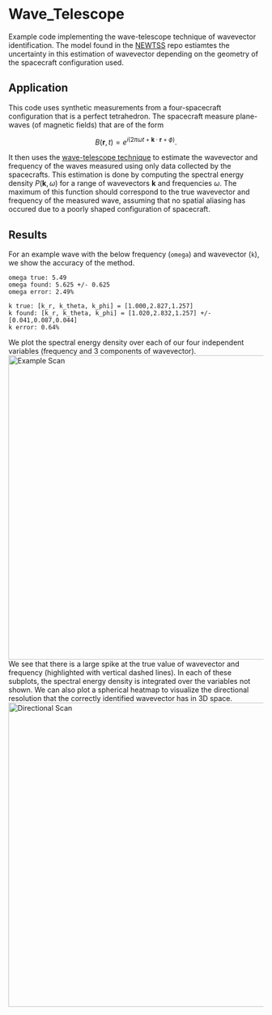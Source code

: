 # Wave_Telescope
Example code implementing the wave-telescope technique of wavevector identification. The model found in the [NEWTSS](https://github.com/broeren/NEWTSS) repo estiamtes the uncertainty in this estimation of wavevector depending on the geometry of the spacecraft configuration used.

## Application
This code uses synthetic measurements from a four-spacecraft configuration that is a perfect tetrahedron. The spacecraft measure plane-waves (of magnetic fields) that are of the form
```math
 B(\mathbf{r}, t) = e^{i(2 \pi \omega t + \mathbf{k} \cdot \mathbf{r} + \phi)} .
```
It then uses the [wave-telescope technique](https://doi.org/10.1029/2021JA030165) to estimate the wavevector and frequency of the waves measured using only data collected by the spacecrafts. This estimation is done by computing the spectral energy density $P(\mathbf{k},\omega)$ for a range of wavevectors $\mathbf{k}$ and frequencies $\omega$. The maximum of this function should correspond to the true wavevector and frequency of the measured wave, assuming that no spatial aliasing has occured due to a poorly shaped configuration of spacecraft.

## Results
For an example wave with the below frequency (`omega`) and wavevector (`k`), we show the accuracy of the method.
```
omega true: 5.49
omega found: 5.625 +/- 0.625
omega error: 2.49% 

k true: [k_r, k_theta, k_phi] = [1.000,2.827,1.257]
k found: [k_r, k_theta, k_phi] = [1.020,2.832,1.257] +/- [0.041,0.087,0.044]
k error: 0.64% 
```
We plot the spectral energy density over each of our four independent variables (frequency and 3 components of wavevector).
<img src="Wave_Telescope/figures/WaveTelescope_Scan.png" alt="Example Scan" width="600"/>
We see that there is a large spike at the true value of wavevector and frequency (highlighted with vertical dashed lines). In each of these subplots, the spectral energy density is integrated over the variables not shown. We can also plot a spherical heatmap to visualize the directional resolution that the correctly identified wavevector has in 3D space.
<img src="Wave_Telescope/figures/directional_scan.png" alt="Directional Scan" width="600"/>
